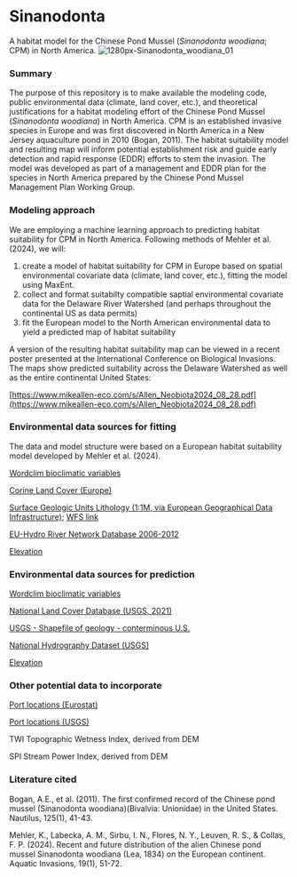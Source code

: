 # Sinanodonta
A habitat model for the Chinese Pond Mussel (_Sinanodonta woodiana_; CPM) in North America. 
![1280px-Sinanodonta_woodiana_01](https://github.com/mikeallen-eco/Sinanodonta/assets/32096773/e822221b-1ab2-4e9c-bd1b-649c77af558d)

### Summary

The purpose of this repository is to make available the modeling code, public environmental data (climate, land cover, etc.), and theoretical justifications for a habitat modeling effort of the Chinese Pond Mussel (_Sinanodonta woodiana_) in North America. CPM is an established invasive species in Europe and was first discovered in North America in a New Jersey aquaculture pond in 2010 (Bogan, 2011). The habitat suitability model and resulting map will inform potential establishment risk and guide early detection and rapid response (EDDR) efforts to stem the invasion. The model was developed as part of a management and EDDR plan for the species in North America prepared by the Chinese Pond Mussel Management Plan Working Group.

### Modeling approach

We are employing a machine learning approach to predicting habitat suitability for CPM in North America. Following methods of Mehler et al. (2024), we will: 
1. create a model of habitat suitability for CPM in Europe based on spatial environmental covariate data (climate, land cover, etc.), fitting the model using MaxEnt.
2. collect and format suitabilty compatible saptial environmental covariate data for the Delaware River Watershed (and perhaps throughout the continental US as data permits)
3. fit the European model to the North American environmental data to yield a predicted map of habitat suitability 

A version of the resulting habitat suitability map can be viewed in a recent poster presented at the International Conference on Biological Invasions. The maps show predicted suitability across the Delaware Watershed as well as the entire continental United States:

[https://www.mikeallen-eco.com/s/Allen_Neobiota2024_08_28.pdf](https://www.mikeallen-eco.com/s/Allen_Neobiota2024_08_28.pdf)

### Environmental data sources for fitting

The data and model structure were based on a European habitat suitability model developed by Mehler et al. (2024). 

[Wordclim bioclimatic variables](https://www.worldclim.org/data/worldclim21.html)

[Corine Land Cover (Europe)](https://land.copernicus.eu/en/products/corine-land-cover)

[Surface Geologic Units Lithology (1:1M, via European Geographical Data Infrastructure)](https://egdi.geology.cz/record/basic/5729ffdf-2558-48fc-a5d2-645a0a010855); [WFS link](http://mapsrefdev.brgm.fr/wxs/1GE/EGDI_1M_INSPIRE_geolUnits)

[EU-Hydro River Network Database 2006-2012](https://doi.org/10.2909/393359a7-7ebd-4a52-80ac-1a18d5f3db9c)

[Elevation](https://www.worldclim.org/data/worldclim21.html)

### Environmental data sources for prediction

[Wordclim bioclimatic variables](https://www.worldclim.org/data/bioclim.html)

[National Land Cover Database (USGS, 2021)](https://www.usgs.gov/centers/eros/science/national-land-cover-database)

[USGS - Shapefile of geology - conterminous U.S.](https://www.sciencebase.gov/catalog/item/623a013ed34e915b67cddcfa)

[National Hydrography Dataset (USGS)](https://prd-tnm.s3.amazonaws.com/index.html?prefix=StagedProducts/Hydrography/NHD/State/GPKG/)

[Elevation](https://www.worldclim.org/data/worldclim21.html)

### Other potential data to incorporate

[Port locations (Eurostat)](https://ec.europa.eu/eurostat/web/gisco/geodata/transport-networks)

[Port locations (USGS)](https://www.sciencebase.gov/catalog/item/5947f4a6e4b062508e34429b)

TWI	Topographic Wetness Index, derived from DEM

SPI	Stream Power Index, derived from DEM

### Literature cited

Bogan, A.E., et al. (2011). The first confirmed record of the Chinese pond mussel (Sinanodonta woodiana)(Bivalvia: Unionidae) in the United States. Nautilus, 125(1), 41-43.

Mehler, K., Labecka, A. M., Sirbu, I. N., Flores, N. Y., Leuven, R. S., & Collas, F. P. (2024). Recent and future distribution of the alien Chinese pond mussel Sinanodonta woodiana (Lea, 1834) on the European continent. Aquatic Invasions, 19(1), 51-72.
